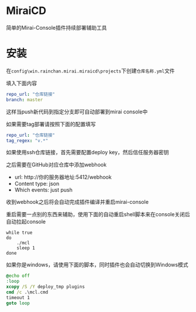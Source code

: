 # MiraiCD

简单的Mirai-Console插件持续部署辅助工具

# 安装

在`config\win.rainchan.mirai.miraicd\projects`下创建`仓库名称.yml`文件

填入下面内容

```yml
repo_url: "仓库链接"
branch: master
```
这样当push新代码到指定分支即可自动部署到mirai console中

如果需要tag部署请按照下面的配置填写
```yml
repo_url: "仓库链接"
tag_regex: "v.*"
```

如果使用ssh仓库链接，首先需要配置deploy key，然后信任服务器密钥

之后需要在GitHub对应仓库中添加webhook
* url: http://你的服务器地址:5412/webhook
* Content type: json
* Which events: just push

收到webhook之后将会自动完成插件编译并重启mirai-console

重启需要一点别的东西来辅助，使用下面的自动重启shell脚本来在console关闭后自动拉起console

```shell
while true 
do
    ./mcl
    sleep 1 
done
```

如果你是windows，请使用下面的脚本，同时插件也会自动切换到Windows模式

```bat
@echo off
:loop
xcopy /S /Y deploy_tmp plugins
cmd /c .\mcl.cmd
timeout 1
goto loop
```
